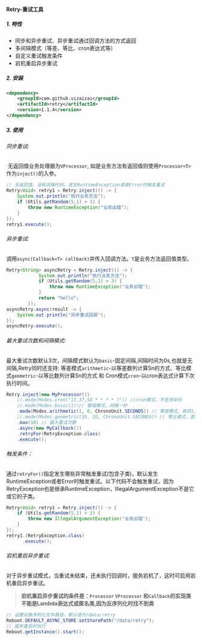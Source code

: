 #### Retry-重试工具

##### 1. 特性

+ 同步和异步重试、异步重试通过回调方法的方式返回
+ 多间隔模式（等差、等比、cron表达式等）
+ 自定义重试触发条件
+ 宕机重启异步重试

##### 2. 安装

``` xml
<dependency>
    <groupId>com.github.vizaizai</groupId>
    <artifactId>retry</artifactId>
    <version>1.1.4</version>
</dependency>
```

##### 3. 使用

###### 同步重试: 
​		无返回值业务处理器为`VProcessor`, 如是业务方法有返回值则使用`Processor<T>`作为`inject()`的入参。

``` java
// 无返回值，没有间隔时间，发生RuntimeException或者Error时触发重试
Retry<Void> retry1 = Retry.inject(() -> {
    System.out.println("执行业务方法");
    if (Utils.getRandom(5,1) > 3) {
        throw new RuntimeException("业务出错");
    }
});
retry1.execute();
```

###### 异步重试:
​		调用`async(Callback<T> callback)`并传入回调方法。`T`是业务方法返回值类型。

``` java
Retry<String> asyncRetry = Retry.inject(() -> {
            System.out.println("执行业务方法");
            if (Utils.getRandom(5,1) > 3) {
                throw new RuntimeException("业务出错");
            }
            return "hello";
        });
asyncRetry.async(result -> {
    System.out.println("异步重试回调");
});
asyncRetry.execute();
```

###### 最大重试次数和间隔模式:
​		最大重试次数默认3次，间隔模式默认为`basic`-固定间隔,间隔时间为0s,也就是无间隔,Retry同时还支持: 等差模式`arithmetic`-以等差数列计算Sn的方式、等比模式`geometric`-以等比数列计算Sn的方式 和 Cron模式`cron`-以cron表达式计算下次执行时间。

``` java
Retry.inject(new MyProcessor())
    //.mode(Modes.cron("13,37,58 * * * * ?")) //cron模式，不支持年份
    //.mode(Modes.basic(1))// 基础模式，间隔一秒
    .mode(Modes.arithmetic(1, 0, ChronoUnit.SECONDS)) // 等差模式，首项1，公差0，单位S
    //.mode(Modes.geometric(1D, 2D, ChronoUnit.SECONDS)) // 等比模式，首项1，公比2，单位S
    .max(10) // 最大重试次数
    .async(new MyCallback())
    .retryFor(RetryException.class)
    .execute();
```

###### 触发条件：
​		 通过`retryFor()`指定发生哪些异常触发重试(包含子类)，默认发生RuntimeException或者Error时触发重试。以下代码不会触发重试，因为RetryException也是继承RuntimeException，IllegalArgumentException不是它或它的子类。

``` java
Retry<Void> retry1 = Retry.inject(() -> {
    if (Utils.getRandom(5,1) > 3) {
        throw new IllegalArgumentException("业务出错");
    }
});
retry1.(RetryException.class)
      .execute();
```

###### 宕机重启异步重试:
​		对于异步重试模式，当重试未结束，还未执行回调时，服务宕机了，这时可启用宕机重启异步重试。

> **宕机重启异步重试的条件是：`Processor` `VProcessor` 和`Callback`的实现类不能是Lambda表达式或匿名类,因为反序列化时找不到类**

``` java
// 设置对象序列化文件路径，默认值为/data/retry
Reboot.DEFAULT_ASYNC_STORE.setStorePath("/data/retry");
// 服务重启时执行
Reboot.getInstance().start();
```







